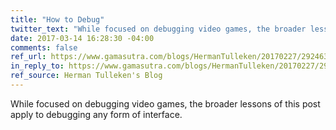 ```yaml
---
title: "How to Debug"
twitter_text: "While focused on debugging video games, the broader lessons of this post apply to debugging any form of interface"
date: 2017-03-14 16:28:30 -04:00
comments: false
ref_url: https://www.gamasutra.com/blogs/HermanTulleken/20170227/292463/How_to_debug.php
in_reply_to: https://www.gamasutra.com/blogs/HermanTulleken/20170227/292463/How_to_debug.php
ref_source: Herman Tulleken's Blog
---
```


While focused on debugging video games, the broader lessons of this post apply to debugging any form of interface.